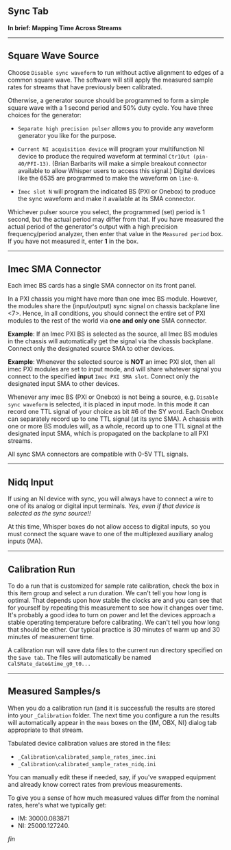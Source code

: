 ## Sync Tab

**In brief: Mapping Time Across Streams**

--------

## Square Wave Source

Choose `Disable sync waveform` to run without active alignment to edges
of a common square wave. The software will still apply the measured sample
rates for streams that have previously been calibrated.

Otherwise, a generator source should be programmed to form a simple
square wave with a 1 second period and 50% duty cycle. You have three
choices for the generator:

* `Separate high precision pulser` allows you to provide any waveform
generator you like for the purpose.

* `Current NI acquisition device` will program your multifunction NI device
to produce the required waveform at terminal `Ctr1Out (pin-40/PFI-13)`.
(Brian Barbarits will make a simple breakout connector available to allow
Whisper users to access this signal.) Digital devices like the 6535 are
programmed to make the waveform on `line-0`.

* `Imec slot N` will program the indicated BS (PXI or Onebox) to produce
the sync waveform and make it available at its SMA connector.

Whichever pulser source you select, the programmed (set) period is 1
second, but the actual period may differ from that. If you have measured
the actual period of the generator's output with a high precision
frequency/period analyzer, then enter that value in the `Measured period`
box. If you have not measured it, enter **1** in the box.

--------

## Imec SMA Connector

Each imec BS cards has a single SMA connector on its front panel.

In a PXI chassis you might have more than one imec BS module. However,
the modules share the (input/output) sync signal on chassis backplane
line <7>. Hence, in all conditions, you should connect the entire set
of PXI modules to the rest of the world via **one and only one**
SMA connector.

**Example**: If an Imec PXI BS is selected as the source, all Imec BS
modules in the chassis will automatically get the signal via the chassis
backplane. Connect only the designated source SMA to other devices.

**Example**: Whenever the selected source is **NOT** an imec PXI slot,
then all imec PXI modules are set to input mode, and will share whatever
signal you connect to the specified **input** `Imec PXI SMA slot`.
Connect only the designated input SMA to other devices.

Whenever any imec BS (PXI or Onebox) is not being a source, e.g.
`Disable sync waveform` is selected, it is placed in input mode.
In this mode it can record one TTL signal of your choice as bit #6
of the SY word. Each Onebox can separately record up to one TTL
signal (at its sync SMA). A chassis with one or more BS modules will,
as a whole, record up to one TTL signal at the designated input SMA,
which is propagated on the backplane to all PXI streams.

All sync SMA connectors are compatible with 0-5V TTL signals.

--------

## Nidq Input

If using an NI device with sync, you will always have to connect a wire
to one of its analog or digital input terminals. *Yes, even if that
device is selected as the sync source!!*

At this time, Whisper boxes do not allow access to digital inputs, so you
must connect the square wave to one of the multiplexed auxiliary analog
inputs (MA).

--------

## Calibration Run

To do a run that is customized for sample rate calibration, check the box
in this item group and select a run duration. We can't tell you how long
is optimal. That depends upon how stable the clocks are and you can see
that for yourself by repeating this measurement to see how it changes over
time. It's probably a good idea to turn on power and let the devices
approach a stable operating temperature before calibrating. We can't tell
you how long that should be either. Our typical practice is 30 minutes
of warm up and 30 minutes of measurement time.

A calibration run will save data files to the current run directory
specified on the `Save tab`. The files will automatically be named
`CalSRate_date&time_g0_t0...`

--------

## Measured Samples/s

When you do a calibration run (and it is successful) the results are
stored into your `_Calibration` folder. The next time you configure
a run the results will automatically appear in the `meas` boxes on the
{IM, OBX, NI} dialog tab appropriate to that stream.

Tabulated device calibration values are stored in the files:

* `_Calibration\calibrated_sample_rates_imec.ini`
* `_Calibration\calibrated_sample_rates_nidq.ini`

You can manually edit these if needed, say, if you've swapped equipment
and already know correct rates from previous measurements.

To give you a sense of how much measured values differ from the nominal
rates, here's what we typically get:

* IM: 30000.083871
* NI: 25000.127240.


_fin_

